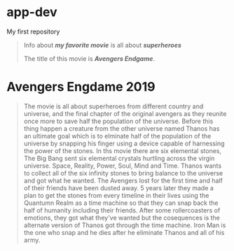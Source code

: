 # app-dev
My first repository

> Info about ***my favorite movie*** is all about ***superheroes***
>
> The title of this movie is ***Avengers Endgame***.
>
# Avengers Engdame 2019
> The movie is all about superheroes from different country and universe, and the final chapter of the original avengers as they reunite once more to save half the population of the universe. Before this thing happen a creature from the other universe named Thanos has an ultimate goal which is to elminate half of the population of the universe by snapping his finger using a device capable of harnessing the power of the stones. In ths movie there are six elemental stones, The Big Bang sent six elemental crystals hurtling across the virgin universe. Space, Reality, Power, Soul, Mind and Time. Thanos wants to collect all of the six infinity stones to bring balance to the universe and got what he wanted. The Avengers lost for the first time and half of their friends have been dusted away. 5 years later they made a plan to get the stones from every timeline in their lives using the Quantumn Realm as a time machine so that they can snap back the half of humanity including their friends. After some rollercoasters of emotions, they got what they've wanted but the cosequences is the alternate version of Thanos got through the time machine. Iron Man is the one who snap and he dies after he eliminate Thanos and all of his army.
>
